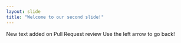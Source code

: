 ```yaml
---
layout: slide
title: "Welcome to our second slide!"
---
```

New text added on Pull Request review
Use the left arrow to go back!
